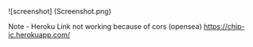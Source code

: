 ![screenshot] (Screenshot.png)

Note - Heroku Link not working because of cors (opensea)
https://chip-ic.herokuapp.com/

